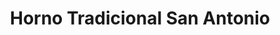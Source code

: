 ---
title: "Horno Tradicional San Antonio"
url: /elche-elx/horno-tradicional-san-antonio/
shop: panadería
---